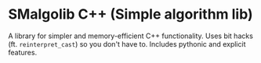 # SMalgolib C++ (Simple algorithm lib)
A library for simpler and memory-efficient C++ functionality. Uses bit hacks (ft. `reinterpret_cast`) so you don't have to.
Includes pythonic and explicit features. 
